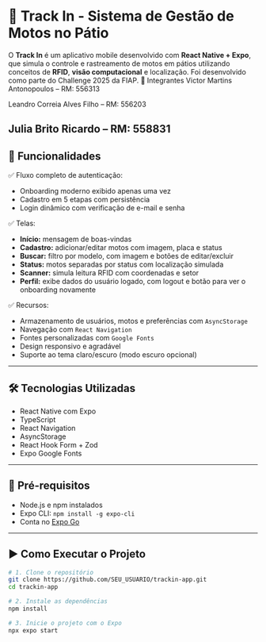 # 📱 Track In - Sistema de Gestão de Motos no Pátio

O **Track In** é um aplicativo mobile desenvolvido com **React Native + Expo**, que simula o controle e rastreamento de motos em pátios utilizando conceitos de **RFID**, **visão computacional** e localização. Foi desenvolvido como parte do Challenge 2025 da FIAP.
👥 Integrantes
Victor Martins Antonopoulos – RM: 556313

Leandro Correia Alves Filho – RM: 556203

Julia Brito Ricardo – RM: 558831
---

## 🎯 Funcionalidades

✅ Fluxo completo de autenticação:
- Onboarding moderno exibido apenas uma vez
- Cadastro em 5 etapas com persistência
- Login dinâmico com verificação de e-mail e senha

✅ Telas:
- **Início:** mensagem de boas-vindas
- **Cadastro:** adicionar/editar motos com imagem, placa e status
- **Buscar:** filtro por modelo, com imagem e botões de editar/excluir
- **Status:** motos separadas por status com localização simulada
- **Scanner:** simula leitura RFID com coordenadas e setor
- **Perfil:** exibe dados do usuário logado, com logout e botão para ver o onboarding novamente

✅ Recursos:
- Armazenamento de usuários, motos e preferências com `AsyncStorage`
- Navegação com `React Navigation`
- Fontes personalizadas com `Google Fonts`
- Design responsivo e agradável
- Suporte ao tema claro/escuro (modo escuro opcional)

---

## 🛠 Tecnologias Utilizadas

- React Native com Expo
- TypeScript
- React Navigation
- AsyncStorage
- React Hook Form + Zod
- Expo Google Fonts

---

## 🧪 Pré-requisitos

- Node.js e npm instalados
- Expo CLI: `npm install -g expo-cli`
- Conta no [Expo Go](https://expo.dev)

---

## ▶️ Como Executar o Projeto

```bash
# 1. Clone o repositório
git clone https://github.com/SEU_USUARIO/trackin-app.git
cd trackin-app

# 2. Instale as dependências
npm install

# 3. Inicie o projeto com o Expo
npx expo start
